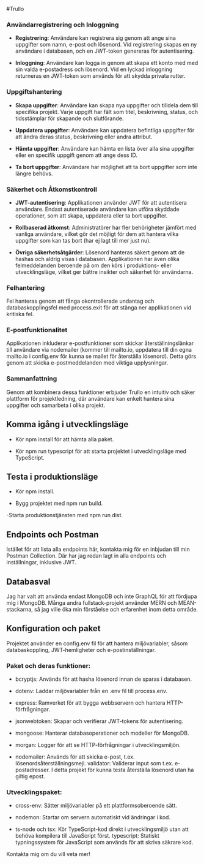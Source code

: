 #Trullo

### Användarregistrering och Inloggning

- **Registrering**: Användare kan registrera sig genom att ange sina uppgifter som namn, e-post och lösenord. Vid registrering skapas en ny användare i databasen, och en JWT-token genereras för autentisering.

- **Inloggning**: Användare kan logga in genom att skapa ett konto med med sin valda e-postadress och lösenord. Vid en lyckad inloggning returneras en JWT-token som används för att skydda privata rutter.

### Uppgiftshantering

- **Skapa uppgifter**: Användare kan skapa nya uppgifter och tilldela dem till specifika projekt. Varje uppgift har fält som titel, beskrivning, status, och tidsstämplar för skapande och slutförande.

- **Uppdatera uppgifter**: Användare kan uppdatera befintliga uppgifter för att ändra deras status, beskrivning eller andra attribut.

- **Hämta uppgifter**: Användare kan hämta en lista över alla sina uppgifter eller en specifik uppgift genom att ange dess ID.

- **Ta bort uppgifter**: Användare har möjlighet att ta bort uppgifter som inte längre behövs.

### Säkerhet och Åtkomstkontroll

- **JWT-autentisering**: Applikationen använder JWT för att autentisera användare. Endast autentiserade användare kan utföra skyddade operationer, som att skapa, uppdatera eller ta bort uppgifter.

- **Rollbaserad åtkomst**: Administratörer har fler behörigheter jämfört med vanliga användare, vilket gör det möjligt för dem att hantera vilka uppgifter som kan tas bort (har ej lagt till mer just nu).

- **Övriga säkerhetsåtgärder**: Lösenord hanteras säkert genom att de hashas och aldrig visas i databasen. Applikationen har även olika felmeddelanden beroende på om den körs i produktions- eller utvecklingsläge, vilket ger bättre insikter och säkerhet för användarna.

### Felhantering

Fel hanteras genom att fånga okontrollerade undantag och databaskopplingsfel med process.exit för att stänga ner applikationen vid kritiska fel.

### E-postfunktionalitet

Applikationen inkluderar e-postfunktioner som skickar återställningslänkar till användare via nodemailer (kommer till mailto.io, uppdatera till din egna mailto.io i config.env för kunna se mailet för återställa lösenord). Detta görs genom att skicka e-postmeddelanden med viktiga upplysningar.

### Sammanfattning

Genom att kombinera dessa funktioner erbjuder Trullo en intuitiv och säker plattform för projektledning, där användare kan enkelt hantera sina uppgifter och samarbeta i olika projekt.

## Komma igång i utvecklingsläge

- Kör npm install för att hämta alla paket.

- Kör npm run typescript för att starta projektet i utvecklingsläge med TypeScript.

## Testa i produktionsläge

- Kör npm install.

- Bygg projektet med npm run build.

-Starta produktionstjänsten med npm run dist.

## Endpoints och Postman

Istället för att lista alla endpoints här, kontakta mig för en inbjudan till min Postman Collection. Där har jag redan lagt in alla endpoints och inställningar, inklusive JWT.

## Databasval

Jag har valt att använda endast MongoDB och inte GraphQL för att fördjupa mig i MongoDB. Många andra fullstack-projekt använder MERN och MEAN-stackarna, så jag ville öka min förståelse och erfarenhet inom detta område.

## Konfiguration och paket

Projektet använder en config.env fil för att hantera miljövariabler, såsom databaskoppling, JWT-hemligheter och e-postinställningar.

### Paket och deras funktioner:

- bcryptjs: Används för att hasha lösenord innan de sparas i databasen.

- dotenv: Laddar miljövariabler från en .env fil till process.env.

- express: Ramverket för att bygga webbservern och hantera HTTP-förfrågningar.

- jsonwebtoken: Skapar och verifierar JWT-tokens för autentisering.

- mongoose: Hanterar databasoperationer och modeller för MongoDB.

- morgan: Logger för att se HTTP-förfrågningar i utvecklingsmiljön.

- nodemailer: Används för att skicka e-post, t.ex. lösenordsåterställningsmejl.
  validator: Validerar input som t.ex. e-postadresser. I detta projekt för kunna testa återställa lösenord utan ha giltig epost.

### Utvecklingspaket:

- cross-env: Sätter miljövariabler på ett plattformsoberoende sätt.

- nodemon: Startar om servern automatiskt vid ändringar i kod.

- ts-node och tsx: Kör TypeScript-kod direkt i utvecklingsmiljö utan att behöva kompilera till JavaScript först.
  typescript: Statiskt typningssystem för JavaScript som används för att skriva säkrare kod.

Kontakta mig om du vill veta mer!
